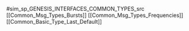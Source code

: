 #sim_sp_GENESIS_INTERFACES_COMMON_TYPES_src
[[Common_Msg_Types_Bursts]]
[[Common_Msg_Types_Frequencies]]
[[Common_Basic_Type_Last_Default]]
